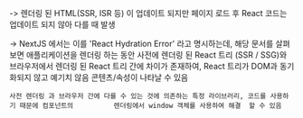 -> 렌더링 된 HTML(SSR, ISR 등) 이 업데이트 되지만 페이지 로드 후 React 코드는 업데이트 되지 않아 다를 때 발생

-> NextJS 에서는 이를 'React Hydration Error' 라고 명시하는데, 해당 문서를 살펴보면
	애플리케이션을 렌더링 하는 동안 사전에 렌더링 된 React 트리 (SSR / SSG)와 브라우저에서 렌더링 된 React 트리 간에 차이가 존재하여, React 트리가 DOM과 동기화되지 않고 예기치 않음 콘텐츠/속성이 나타날 수 있음

	사전 렌더링 과 브라우저 간에 다를 수 있는 것에 의존하는 특정 라이브러리, 코드를 사용하기 때문에 컴포넌트의          렌더링에서 window 객체를 사용하여 해결  할 수 있음

  